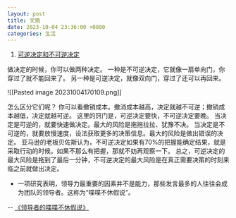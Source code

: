 ```yaml
---
layout: post
title: 文摘
date: 2023-10-04 23:36:00 +0800
categories: 生活
---
```

1. [可逆决定和不可逆决定](https://fs.blog/reversible-irreversible-decisions/)

做决定的时候，你可以做两种决定。
一种是不可逆决定，它就像一扇单向门，你穿过了就不能回来了。
另一种是可逆决定，就像双向门，穿过了还可以再回来。

![[Pasted image 20231004170109.png]]

怎么区分它们呢？
你可以看撤销成本。撤消成本越高，决定就越不可逆；撤销成本越低，决定就越可逆。
这里的窍门是，可逆决定要快，不可逆决定要晚。
当决定是可逆的，就要快速做决定。最大的风险是拖拖拉拉、犹豫不决。
当决定是不可逆的，就要放慢速度，设法获取更多的决策信息。最大的风险是做出错误的决定。
亚马逊的老板贝佐斯认为，不可逆决定如果有70%的把握能确定结果，就是采取行动的时候。如果不那么有把握，那就不妨再观察一下。
总之，可逆决定的最大风险是拖到了最后一分钟，不可逆决定的最大风险是在真正需要决策的时刻来临之前就做出决定。

- 一项研究表明，领导力最重要的因素并不是能力，那些发言最多的人往往会成为团队的领导者。这称为“喋喋不休假说”。

-- [《领导者的喋喋不休假说》](https://bigthink.com/leadership/babble-hypothesis-leader/)